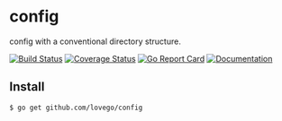 # config 
config with a conventional directory structure.

[![Build Status](https://github.com/lovego/config/actions/workflows/go.yml/badge.svg)](https://github.com/lovego/config/actions/workflows/go.yml)
[![Coverage Status](https://coveralls.io/repos/github/lovego/config/badge.svg?branch=master)](https://coveralls.io/github/lovego/config)
[![Go Report Card](https://goreportcard.com/badge/github.com/lovego/config?1)](https://goreportcard.com/report/github.com/lovego/config)
[![Documentation](https://pkg.go.dev/badge/github.com/lovego/config)](https://pkg.go.dev/github.com/lovego/config@v0.1.4)

## Install
`$ go get github.com/lovego/config`

